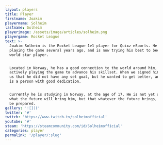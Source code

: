 ```yaml
---
layout: players
title: Player
firstname: Joakim
playername: Solheim
lastname: Solheim
playerimage: /assets/image/articles/solheim.png
playergame: Rocket League
text: >-
  Joakim Solheim is the Rocket League 1v1 player for Quixz eSports. He started
  playing the game several years ago, and is now trying his best to become a
  world star player.


  Located in Norway, he has a good connection to the world around him, and is
  actively playing the game to advance his skillset. When we signed him, he told
  us that he did not have any set goal, but he wanted to get better, and that he
  is a person with good dedication.


  Currently he is studying in Norway, at the age of 17. He is not yet sure of
  what the future will bring him, but that whatever the future brings, he will
  be prepared.
gallery: '![]()'
twitter: '#'
twitch: 'https://www.twitch.tv/solheimofficial'
youtube: '#'
steam: 'https://steamcommunity.com/id/Solheimofficial'
categories: player
permalink: '/player/:slug'
---
```


